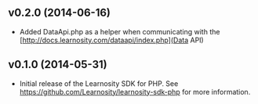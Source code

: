 ## v0.2.0 (2014-06-16)

* Added DataApi.php as a helper when communicating with the [http://docs.learnosity.com/dataapi/index.php](Data API)

## v0.1.0 (2014-05-31)

* Initial release of the Learnosity SDK for PHP. See <https://github.com/Learnosity/learnosity-sdk-php> for more information.
